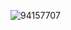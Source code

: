 ![94157707](https://github.com/adless-games/games/assets/79541546/fbf181b8-1894-44b4-ac21-4b139768497b)
